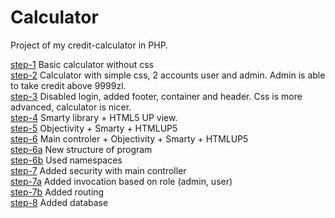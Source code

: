 # Calculator
Project of my credit-calculator in PHP.

<a href="https://github.com/przemuszgodus/Kalkulator/tree/step-1">step-1</a> Basic calculator without css</br>
<a href="https://github.com/przemuszgodus/Kalkulator/tree/step-2">step-2</a> Calculator with simple css, 2 accounts user and admin. Admin is able to take credit above 9999zl.</br>
<a href="https://github.com/przemuszgodus/Kalkulator/tree/step-3">step-3</a> Disabled login, added footer, container and header. Css is more advanced, calculator is nicer. </br>
<a href="https://github.com/przemuszgodus/Kalkulator/tree/step-4">step-4</a> Smarty library + HTML5 UP view. </br>
<a href="https://github.com/przemuszgodus/Kalkulator/tree/step-5">step-5</a> Objectivity + Smarty + HTMLUP5  </br>
<a href="https://github.com/przemuszgodus/Kalkulator/tree/step-6">step-6</a> Main controler + Objectivity + Smarty + HTMLUP5</br>
<a href="https://github.com/przemuszgodus/Kalkulator/tree/step-6a">step-6a</a> New structure of program</br>
<a href="https://github.com/przemuszgodus/Kalkulator/tree/step-6b">step-6b</a> Used namespaces</br>
<a href="https://github.com/przemuszgodus/Kalkulator/tree/step-7">step-7</a> Added security with main controller</br>
<a href="https://github.com/przemuszgodus/Kalkulator/tree/step-7a">step-7a</a> Added invocation based on role (admin, user)</br>
<a href="https://github.com/przemuszgodus/Kalkulator/tree/step-7b">step-7b</a> Added routing</br>
<a href="https://github.com/przemuszgodus/Kalkulator/tree/step-8">step-8</a> Added database
